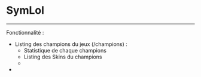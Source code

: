 # SymLol



------

Fonctionnalité : 
* Listing des champions du jeux (/champions) : 
  * Statistique de chaque champions
  * Listing des Skins du champions
  * 
* 